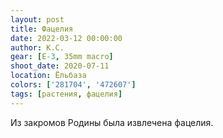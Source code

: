 ```yaml
---
layout: post
title: Фацелия
date: 2022-03-12 00:00:00
author: К.С.
gear: [E-3, 35mm macro]
shoot_date: 2020-07-11
location: Ёльбаза
colors: ['281704', '472607']
tags: [растения, фацелия]
---
```

Из закромов Родины была извлечена фацелия.
